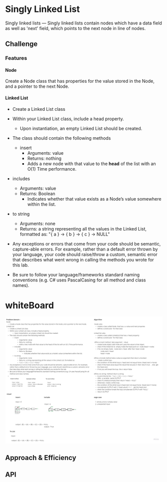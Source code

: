 # Singly Linked List
Singly linked lists — Singly linked lists contain nodes which have a data field as well as 'next' field, which points to the next node in line of nodes.

## Challenge
### Features

#### Node
Create a Node class that has properties for the value stored in the Node, and a pointer to the next Node.
#### Linked List
+ Create a Linked List class

+ Within your Linked List class, include a head property.
    + Upon instantiation, an empty Linked List should be created.

+ The class should contain the following methods
   + insert
        + Arguments: value
        + Returns: nothing
        + Adds a new node with that value to the **head** of the list with an O(1) Time performance.
+ includes
   + Arguments: value
   + Returns: Boolean
        + Indicates whether that value exists as a Node’s value somewhere within the list.
+ to string
   + Arguments: none
  + Returns: a string representing all the values in the Linked List, formatted as:  "{ a } -> { b } -> { c } -> NULL"
+ Any exceptions or errors that come from your code should be semantic, capture-able errors. For example, rather than a default error thrown by your language, your code should raise/throw a custom, semantic error that describes what went wrong in calling the methods you wrote for this lab.

+ Be sure to follow your language/frameworks standard naming conventions (e.g. C# uses PascalCasing for all method and class names).

# whiteBoard
![Linked List](linked_list/assets/linked_list.jpg)




## Approach & Efficiency
<!-- What approach did you take? Why? What is the Big O space/time for this approach? -->



## API
<!-- Description of each method publicly available to your Linked List -->
